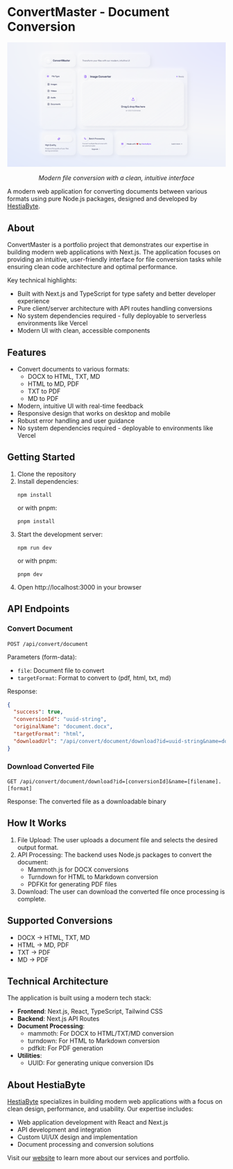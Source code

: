 # ConvertMaster - Document Conversion

<div align="center">
  <img src="public/design.png" alt="ConvertMaster Design" width="800" />
  <p><em>Modern file conversion with a clean, intuitive interface</em></p>
</div>

A modern web application for converting documents between various formats using pure Node.js packages, designed and developed by [HestiaByte](https://hestiabyte.com).

## About

ConvertMaster is a portfolio project that demonstrates our expertise in building modern web applications with Next.js. The application focuses on providing an intuitive, user-friendly interface for file conversion tasks while ensuring clean code architecture and optimal performance.

Key technical highlights:
- Built with Next.js and TypeScript for type safety and better developer experience
- Pure client/server architecture with API routes handling conversions
- No system dependencies required - fully deployable to serverless environments like Vercel
- Modern UI with clean, accessible components

## Features

- Convert documents to various formats:
  - DOCX to HTML, TXT, MD
  - HTML to MD, PDF
  - TXT to PDF
  - MD to PDF
- Modern, intuitive UI with real-time feedback
- Responsive design that works on desktop and mobile
- Robust error handling and user guidance
- No system dependencies required - deployable to environments like Vercel

## Getting Started

1. Clone the repository
2. Install dependencies:
   ```
   npm install
   ```
   or with pnpm:
   ```
   pnpm install
   ```
3. Start the development server:
   ```
   npm run dev
   ```
   or with pnpm:
   ```
   pnpm dev
   ```
4. Open http://localhost:3000 in your browser

## API Endpoints

### Convert Document

```
POST /api/convert/document
```

Parameters (form-data):
- `file`: Document file to convert
- `targetFormat`: Format to convert to (pdf, html, txt, md)

Response:
```json
{
  "success": true,
  "conversionId": "uuid-string",
  "originalName": "document.docx",
  "targetFormat": "html",
  "downloadUrl": "/api/convert/document/download?id=uuid-string&name=document.html"
}
```

### Download Converted File

```
GET /api/convert/document/download?id=[conversionId]&name=[filename].[format]
```

Response: The converted file as a downloadable binary

## How It Works

1. File Upload: The user uploads a document file and selects the desired output format.
2. API Processing: The backend uses Node.js packages to convert the document:
   - Mammoth.js for DOCX conversions
   - Turndown for HTML to Markdown conversion
   - PDFKit for generating PDF files
3. Download: The user can download the converted file once processing is complete.

## Supported Conversions

- DOCX → HTML, TXT, MD
- HTML → MD, PDF
- TXT → PDF
- MD → PDF

## Technical Architecture

The application is built using a modern tech stack:

- **Frontend**: Next.js, React, TypeScript, Tailwind CSS
- **Backend**: Next.js API Routes
- **Document Processing**:
  - mammoth: For DOCX to HTML/TXT/MD conversion
  - turndown: For HTML to Markdown conversion
  - pdfkit: For PDF generation
- **Utilities**:
  - UUID: For generating unique conversion IDs

## About HestiaByte

[HestiaByte](https://hestiabyte.com) specializes in building modern web applications with a focus on clean design, performance, and usability. Our expertise includes:

- Web application development with React and Next.js
- API development and integration
- Custom UI/UX design and implementation
- Document processing and conversion solutions

Visit our [website](https://hestiabyte.com) to learn more about our services and portfolio.
